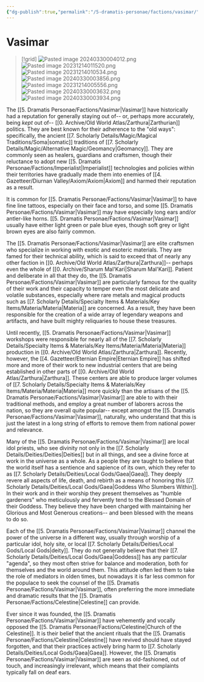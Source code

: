 ```yaml
---
{"dg-publish":true,"permalink":"/5-dramatis-personae/factions/vasimar/","noteIcon":""}
---
```


# Vasimar

>[!grid]
>![Pasted image 20240330004012.png](/img/user/x.%20Assets/Attachments/Pasted%20image%2020240330004012.png)
>![Pasted image 20231214011520.png](/img/user/x.%20Assets/Attachments/Pasted%20image%2020231214011520.png)
>![Pasted image 20231214010534.png](/img/user/x.%20Assets/Attachments/Pasted%20image%2020231214010534.png)
>![Pasted image 20240330003856.png](/img/user/x.%20Assets/Attachments/Pasted%20image%2020240330003856.png)
>![Pasted image 20231214005556.png](/img/user/x.%20Assets/Attachments/Pasted%20image%2020231214005556.png)
>![Pasted image 20240330003632.png](/img/user/x.%20Assets/Attachments/Pasted%20image%2020240330003632.png)
>![Pasted image 20240330003934.png](/img/user/x.%20Assets/Attachments/Pasted%20image%2020240330003934.png)

The [[5. Dramatis Personae/Factions/Vasimar\|Vasimar]] have historically had a reputation for generally staying out of-- or, perhaps more accurately, being *kept* out of-- [[0. Archive/Old World Atlas/Zarthura\|Zarthurian]] politics. They are best known for their adherence to the "old ways": specifically, the ancient [[7. Scholarly Details/Magic/Magical Traditions/Soma\|somatic]] traditions of [[7. Scholarly Details/Magic/Alternative Magic/Geomancy\|Geomancy]]. They are commonly seen as healers, guardians and craftsmen, though their reluctance to adopt new [[5. Dramatis Personae/Factions/Imperialist\|Imperialist]] technologies and policies within their territories have gradually made them into enemies of [[4. Gazetteer/Diurnan Valley/Axiom/Axiom\|Axiom]] and harmed their reputation as a result. 

It is common for [[5. Dramatis Personae/Factions/Vasimar\|Vasimar]] to have fine line tattoos, especially on their face and torso, and some [[5. Dramatis Personae/Factions/Vasimar\|Vasimar]] may have especially long ears and/or antler-like horns. [[5. Dramatis Personae/Factions/Vasimar\|Vasimar]] usually have either light green or pale blue eyes, though soft grey or light brown eyes are also fairly common. 

The [[5. Dramatis Personae/Factions/Vasimar\|Vasimar]] are elite craftsmen who specialize in working with exotic and esoteric materials. They are famed for their technical ability, which is said to exceed that of nearly any other faction in [[0. Archive/Old World Atlas/Zarthura\|Zarthura]]-- perhaps even the whole of [[0. Archive/Sharum Mal'Kari\|Sharum Mal'Kari]]. Patient and deliberate in all that they do, the [[5. Dramatis Personae/Factions/Vasimar\|Vasimar]] are particularly famous for the quality of their work and their capacity to temper even the most delicate and volatile substances, especially where rare metals and magical products such as [[7. Scholarly Details/Specialty Items & Materials/Key Items/Materia/Materia\|Materia]] are concerned. As a result, they have been responsible for the creation of a wide array of legendary weapons and artifacts, and have built mighty reliquaries to house these treasures. 

Until recently, [[5. Dramatis Personae/Factions/Vasimar\|Vasimar]] workshops were responsible for nearly all of the [[7. Scholarly Details/Specialty Items & Materials/Key Items/Materia/Materia\|Materia]] production in [[0. Archive/Old World Atlas/Zarthura\|Zarthura]]. Recently, however, the [[4. Gazetteer/Eternian Empire\|Eternian Empire]] has shifted more and more of their work to new industrial centers that are being established in other parts of [[0. Archive/Old World Atlas/Zarthura\|Zarthura]]. These centers are able to produce larger volumes of [[7. Scholarly Details/Specialty Items & Materials/Key Items/Materia/Materia\|Materia]] more quickly than the artisans of the [[5. Dramatis Personae/Factions/Vasimar\|Vasimar]] are able to with their traditional methods, and employ a great number of laborers across the nation, so they are overall quite popular-- except amongst the [[5. Dramatis Personae/Factions/Vasimar\|Vasimar]], naturally, who understand that this is just the latest in a long string of efforts to remove them from national power and relevance. 

Many of the [[5. Dramatis Personae/Factions/Vasimar\|Vasimar]] are local idol priests, who see divinity not only in the [[7. Scholarly Details/Deities/Deities\|Deities]] but in all things, and see a divine force at work in the universe as a whole. As a people they are taught to believe that the world itself has a sentience and sapience of its own, which they refer to as [[7. Scholarly Details/Deities/Local Gods/Gaea\|Gaea]]. They deeply revere all aspects of life, death, and rebirth as a means of honoring this [[7. Scholarly Details/Deities/Local Gods/Gaea\|Goddess Who Slumbers Within]]. In their work and in their worship they present themselves as "humble gardeners" who meticulously and fervently tend to the Blessed Domain of their Goddess. They believe they have been charged with maintaining her Glorious and Most Generous creations-- and been blessed with the means to do so.  

Each of the [[5. Dramatis Personae/Factions/Vasimar\|Vasimar]] channel the power of the universe in a different way, usually through worship of a particular idol, holy site, or local [[7. Scholarly Details/Deities/Local Gods/Local Gods\|deity]]. They do not generally believe that their [[7. Scholarly Details/Deities/Local Gods/Gaea\|Goddess]] has any particular "agenda", so they most often strive for balance and moderation, both for themselves and the world around them. This attitude often led them to take the role of mediators in olden times, but nowadays it is far less common for the populace to seek the counsel of the [[5. Dramatis Personae/Factions/Vasimar\|Vasimar]], often preferring the more immediate and dramatic results that the [[5. Dramatis Personae/Factions/Celestine\|Celestine]] can provide.

Ever since it was founded, the [[5. Dramatis Personae/Factions/Vasimar\|Vasimar]] have vehemently and vocally opposed the [[5. Dramatis Personae/Factions/Celestine\|Church of the Celestine]]. It is their belief that the ancient rituals that the [[5. Dramatis Personae/Factions/Celestine\|Celestine]] have revived should have stayed forgotten, and that their practices actively bring harm to [[7. Scholarly Details/Deities/Local Gods/Gaea\|Gaea]]. However, the [[5. Dramatis Personae/Factions/Vasimar\|Vasimar]] are seen as old-fashioned, out of touch, and increasingly irrelevant, which means that their complaints typically fall on deaf ears. 



